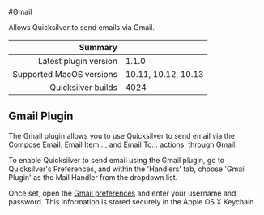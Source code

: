 #Gmail

Allows Quicksilver to send emails via Gmail.

 Summary                  | &nbsp; 
-------------------------:|:--------------------
 Latest plugin version    | 1.1.0
 Supported MacOS versions | 10.11, 10.12, 10.13
 Quicksilver builds       | 4024


## Gmail Plugin

The Gmail plugin allows you to use Quicksilver to send email via the Compose
Email, Email Item..., and Email To... actions, through Gmail.

To enable Quicksilver to send email using the Gmail plugin, go to
Quicksilver's Preferences, and within the 'Handlers' tab, choose 'Gmail
Plugin' as the Mail Handler from the dropdown list.

Once set, open the [Gmail preferences](qs://preferences#QSGmailPluginPrefs)
and enter your username and password. This information is stored securely in
the Apple OS X Keychain.